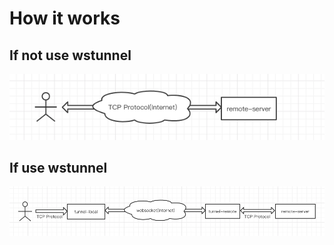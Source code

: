 # How it works

## If not use wstunnel

![before](./before.png)

## If use wstunnel

![after](./after.png)
